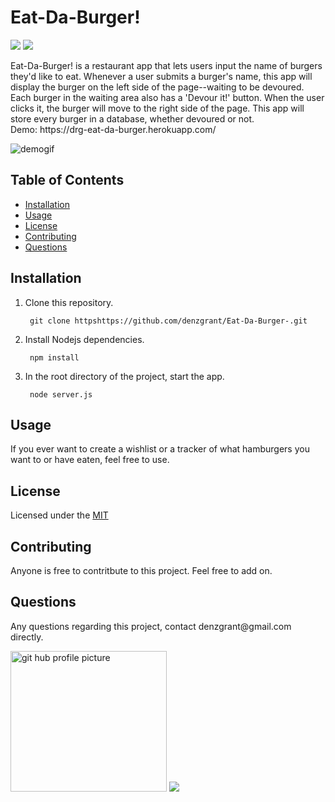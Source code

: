 
 <h1>Eat-Da-Burger!</h1>
<img src="https://img.shields.io/badge/Node-12.16.3-brightgreen"> <img src="https://img.shields.io/github/last-commit/denzgrant/Eat-Da-Burger-">

<p>Eat-Da-Burger! is a restaurant app that lets users input the name of burgers they'd like to eat. Whenever a user submits a burger's name, this app will display the burger on the left side of the page--waiting to be devoured. Each burger in the waiting area also has a 'Devour it!' button. When the user clicks it, the burger will move to the right side of the page. This app will store every burger in a database, whether devoured or not. 
 <br>
Demo: https://drg-eat-da-burger.herokuapp.com/
</p>
  <img src="/public/assets/css/eat_da_burger.gif" alt="demogif">  
  <h2>Table of Contents</h2>
  <ul> 
   <li><a href="#Installation">Installation</a></li> 
   <li><a href="#Usage">Usage</a></li>   
   <li><a href="#License">License</a></li>   
   <li><a href="#Contributing">Contributing</a></li>   
   <li><a href="#Questions">Questions</a></li>                         
  </ul>
  <h2 id="Installation">Installation</h2>
    <ol>
<li>Clone this repository.<pre><code> git <span class="hljs-keyword">clone</span> <span class="hljs-title">https</span>https://github.com/denzgrant/Eat-Da-Burger-.git
</code></pre></li>
<li>Install Nodejs dependencies.<pre><code> npm <span class="hljs-keyword">install</span>
</code></pre></li>
<li>In the root directory of the project, start the app.<pre><code> <span class="hljs-keyword">node</span> <span class="hljs-title">server</span>.js
</code></pre></li>
</ol>
  <p></p>
  <h2 id="Usage">Usage</h2>
  <p>If you ever want to create a wishlist or a tracker of what hamburgers you want to or have eaten, feel free to use.</p> 
  <h2 id="License">License</h2>
  <p>Licensed under the <a href="./LICENSE">MIT</a></p>
  <h2 id="Contributing">Contributing</h2>
  <p>Anyone is free to contritbute to this project. Feel free to add on. </p>
  <h2 id="Questions">Questions</h2>
  <p style="strong">Any questions regarding this project, contact denzgrant@gmail.com directly.</p> 
  <img src="https://avatars.githubusercontent.com/u/58059554?" alt="git hub profile picture" height="225" width="250">
   <img src="https://img.shields.io/github/followers/denzgrant?label=follow&style=social">
 
  
